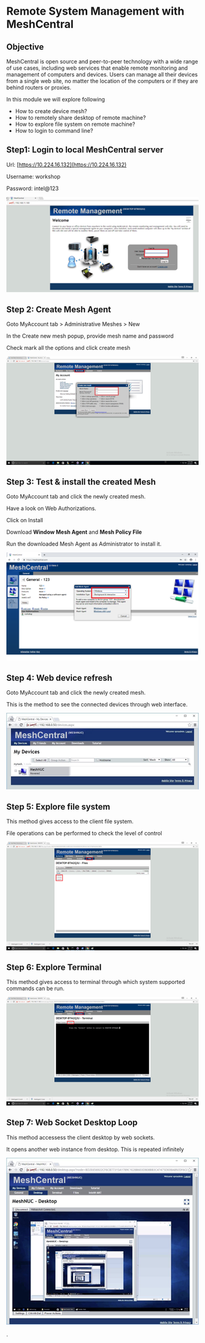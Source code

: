 
#  Remote System Management with MeshCentral
## Objective
MeshCentral is open source and peer-to-peer technology with a wide range of use cases, including web services that enable remote monitoring and management of computers and devices. Users can manage all their devices from a single web site, no matter the location of the computers or if they are behind routers or proxies.

In this module we will explore following

-   How to create device mesh?
-   How to remotely share desktop of remote machine?
-  How to explore file system on remote machine?
-  How to login to command line?

## Step1: Login to local MeshCentral server

Url: [https://10.224.16.132](https://10.224.16.132)

Username: workshop

Password: intel@123

![](images/mesh0.png)

## Step 2: Create Mesh Agent

Goto MyAccount tab > Administrative Meshes > New

In the Create new mesh popup, provide mesh name and password

Check mark all the options and click create mesh

![](images/mesh1.png)

## Step 3: Test & install the created Mesh
Goto MyAccount tab and click the newly created mesh.

Have a look on Web Authorizations.

Click on Install

Download **Window Mesh Agent** and **Mesh Policy File**

Run the downloaded Mesh Agent as Administrator to install it.

![](images/mesh2.png)


## Step 4: Web device refresh

Goto MyAccount tab and click the newly created mesh.

This is the method to see the connected devices through web interface.

![](images/018-web-device-refresh.jpg)

## Step 5: Explore file system

This method gives access to the client file system.

File operations can be performed to check the level of control

![](images/mesh3.png)

## Step 6: Explore Terminal

This method gives access to terminal through which system supported commands can be run.

![](images/mesh4.png)

## Step 7: Web Socket Desktop Loop

This method accessess the client desktop by web sockets.

It opens another web instance from desktop. This is repeated infinitely

![](images/020-websocket-desktop-loop.jpg)

.
